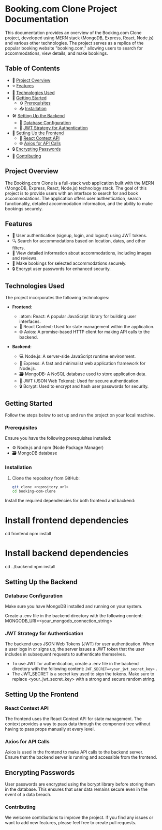 # Booking.com Clone Project Documentation

This documentation provides an overview of the Booking.com Clone project, developed using MERN stack (MongoDB, Express, React, Node.js) and various other technologies. The project serves as a replica of the popular booking website "booking.com," allowing users to search for accommodations, view details, and make bookings.

## Table of Contents

- :house_with_garden: [Project Overview](#project-overview)
- :star: [Features](#features)
- :wrench: [Technologies Used](#technologies-used)
- :rocket: [Getting Started](#getting-started)
  - :gear: [Prerequisites](#prerequisites)
  - :inbox_tray: [Installation](#installation)
- :hammer_and_wrench: [Setting Up the Backend](#setting-up-the-backend)
  - :file_folder: [Database Configuration](#database-configuration)
  - :closed_lock_with_key: [JWT Strategy for Authentication](#jwt-strategy-for-authentication)
- :art: [Setting Up the Frontend](#setting-up-the-frontend)
  - :arrows_counterclockwise: [React Context API](#react-context-api)
  - :globe_with_meridians: [Axios for API Calls](#axios-for-api-calls)
- :lock: [Encrypting Passwords](#encrypting-passwords)
- :busts_in_silhouette: [Contributing](#contributing)

## Project Overview

The Booking.com Clone is a full-stack web application built with the MERN (MongoDB, Express, React, Node.js) technology stack. The goal of this project is to provide users with an interface to search for and book accommodations. The application offers user authentication, search functionality, detailed accommodation information, and the ability to make bookings securely.

## Features

- :door: User authentication (signup, login, and logout) using JWT tokens.
- :mag: Search for accommodations based on location, dates, and other filters.
- :hotel: View detailed information about accommodations, including images and reviews.
- :pencil: Make bookings for selected accommodations securely.
- :lock: Encrypt user passwords for enhanced security.

## Technologies Used

The project incorporates the following technologies:

- **Frontend**: 
  - :atom: React: A popular JavaScript library for building user interfaces.
  - :arrows_counterclockwise: React Context: Used for state management within the application.
  - :globe_with_meridians: Axios: A promise-based HTTP client for making API calls to the backend.
  
- **Backend**: 
  - :computer: Node.js: A server-side JavaScript runtime environment.
  - :rocket: Express: A fast and minimalist web application framework for Node.js.
  - :card_file_box: MongoDB: A NoSQL database used to store application data.
  - :closed_lock_with_key: JWT (JSON Web Tokens): Used for secure authentication.
  - :lock: Bcrypt: Used to encrypt and hash user passwords for security.

## Getting Started

Follow the steps below to set up and run the project on your local machine.

### Prerequisites

Ensure you have the following prerequisites installed:

- :gear: Node.js and npm (Node Package Manager)
- :card_file_box: MongoDB database

### Installation

1. Clone the repository from GitHub:

   ```bash
   git clone <repository_url>
   cd booking-com-clone
   
Install the required dependencies for both frontend and backend:

# Install frontend dependencies
cd frontend
npm install

# Install backend dependencies
cd ../backend
npm install

## Setting Up the Backend

### Database Configuration
Make sure you have MongoDB installed and running on your system.

Create a .env file in the backend directory with the following content:
MONGODB_URI=<your_mongodb_connection_string>

### JWT Strategy for Authentication

The backend uses JSON Web Tokens (JWT) for user authentication. When a user logs in or signs up, the server issues a JWT token that the user includes in subsequent requests to authenticate themselves.

- To use JWT for authentication, create a .env file in the backend directory with the following content:
 `JWT_SECRET=<your_jwt_secret_key>` .
 - The JWT_SECRET is a secret key used to sign the tokens. Make sure to replace <your_jwt_secret_key> with a strong and secure random string.

## Setting Up the Frontend

### React Context API

The frontend uses the React Context API for state management. The context provides a way to pass data through the component tree without having to pass props manually at every level.


### Axios for API Calls
Axios is used in the frontend to make API calls to the backend server. Ensure that the backend server is running and accessible from the frontend.

## Encrypting Passwords
User passwords are encrypted using the bcrypt library before storing them in the database. This ensures that user data remains secure even in the event of a data breach.

### Contributing
We welcome contributions to improve the project. If you find any issues or want to add new features, please feel free to create pull requests.







